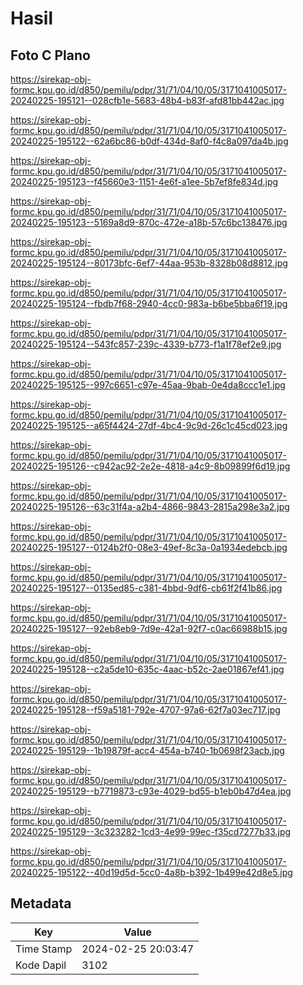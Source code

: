 # Hasil

## Foto C Plano

https://sirekap-obj-formc.kpu.go.id/d850/pemilu/pdpr/31/71/04/10/05/3171041005017-20240225-195121--028cfb1e-5683-48b4-b83f-afd81bb442ac.jpg

https://sirekap-obj-formc.kpu.go.id/d850/pemilu/pdpr/31/71/04/10/05/3171041005017-20240225-195122--62a6bc86-b0df-434d-8af0-f4c8a097da4b.jpg

https://sirekap-obj-formc.kpu.go.id/d850/pemilu/pdpr/31/71/04/10/05/3171041005017-20240225-195123--f45660e3-1151-4e6f-a1ee-5b7ef8fe834d.jpg

https://sirekap-obj-formc.kpu.go.id/d850/pemilu/pdpr/31/71/04/10/05/3171041005017-20240225-195123--5169a8d9-870c-472e-a18b-57c6bc138476.jpg

https://sirekap-obj-formc.kpu.go.id/d850/pemilu/pdpr/31/71/04/10/05/3171041005017-20240225-195124--80173bfc-6ef7-44aa-953b-8328b08d8812.jpg

https://sirekap-obj-formc.kpu.go.id/d850/pemilu/pdpr/31/71/04/10/05/3171041005017-20240225-195124--fbdb7f68-2940-4cc0-983a-b6be5bba6f19.jpg

https://sirekap-obj-formc.kpu.go.id/d850/pemilu/pdpr/31/71/04/10/05/3171041005017-20240225-195124--543fc857-239c-4339-b773-f1a1f78ef2e9.jpg

https://sirekap-obj-formc.kpu.go.id/d850/pemilu/pdpr/31/71/04/10/05/3171041005017-20240225-195125--997c6651-c97e-45aa-9bab-0e4da8ccc1e1.jpg

https://sirekap-obj-formc.kpu.go.id/d850/pemilu/pdpr/31/71/04/10/05/3171041005017-20240225-195125--a65f4424-27df-4bc4-9c9d-26c1c45cd023.jpg

https://sirekap-obj-formc.kpu.go.id/d850/pemilu/pdpr/31/71/04/10/05/3171041005017-20240225-195126--c942ac92-2e2e-4818-a4c9-8b09899f6d19.jpg

https://sirekap-obj-formc.kpu.go.id/d850/pemilu/pdpr/31/71/04/10/05/3171041005017-20240225-195126--63c31f4a-a2b4-4866-9843-2815a298e3a2.jpg

https://sirekap-obj-formc.kpu.go.id/d850/pemilu/pdpr/31/71/04/10/05/3171041005017-20240225-195127--0124b2f0-08e3-49ef-8c3a-0a1934edebcb.jpg

https://sirekap-obj-formc.kpu.go.id/d850/pemilu/pdpr/31/71/04/10/05/3171041005017-20240225-195127--0135ed85-c381-4bbd-9df6-cb61f2f41b86.jpg

https://sirekap-obj-formc.kpu.go.id/d850/pemilu/pdpr/31/71/04/10/05/3171041005017-20240225-195127--92eb8eb9-7d9e-42a1-92f7-c0ac66988b15.jpg

https://sirekap-obj-formc.kpu.go.id/d850/pemilu/pdpr/31/71/04/10/05/3171041005017-20240225-195128--c2a5de10-635c-4aac-b52c-2ae01867ef41.jpg

https://sirekap-obj-formc.kpu.go.id/d850/pemilu/pdpr/31/71/04/10/05/3171041005017-20240225-195128--f59a5181-792e-4707-97a6-62f7a03ec717.jpg

https://sirekap-obj-formc.kpu.go.id/d850/pemilu/pdpr/31/71/04/10/05/3171041005017-20240225-195129--1b19879f-acc4-454a-b740-1b0698f23acb.jpg

https://sirekap-obj-formc.kpu.go.id/d850/pemilu/pdpr/31/71/04/10/05/3171041005017-20240225-195129--b7719873-c93e-4029-bd55-b1eb0b47d4ea.jpg

https://sirekap-obj-formc.kpu.go.id/d850/pemilu/pdpr/31/71/04/10/05/3171041005017-20240225-195129--3c323282-1cd3-4e99-99ec-f35cd7277b33.jpg

https://sirekap-obj-formc.kpu.go.id/d850/pemilu/pdpr/31/71/04/10/05/3171041005017-20240225-195122--40d19d5d-5cc0-4a8b-b392-1b499e42d8e5.jpg


## Metadata

| Key        | Value               |
| ---------- | ------------------- |
| Time Stamp | 2024-02-25 20:03:47 |
| Kode Dapil | 3102                |




